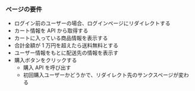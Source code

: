 ### ページの要件

- ログイン前のユーザーの場合、ログインページにリダイレクトする
- カート情報を API から取得する
- カートに入っている商品情報を表示する
- 合計金額が 1 万円を超えたら送料無料とする
- ユーザー情報をもとに配送先の情報を表示す
- 購入ボタンをクリックする
  - 購入 API を呼び出す
  - 初回購入ユーザーかどうかで、リダイレクト先のサンクスページが変わる

